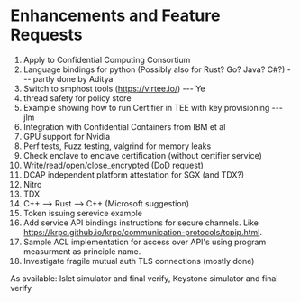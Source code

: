 # Enhancements and Feature Requests

 1. Apply to Confidential Computing Consortium
 2. Language bindings for python (Possibly also for Rust? Go? Java? C#?)  --- partly done by Aditya
 3. Switch to smphost tools (https://virtee.io/) --- Ye
 4. thread safety for policy store
 5. Example showing how to run Certifier in TEE with key provisioning --- jlm
 6. Integration with Confidential Containers from IBM et al
 7. GPU support for Nvidia
 8. Perf tests, Fuzz testing, valgrind for memory leaks
 9. Check enclave to enclave certification (without certifier service)
10. Write/read/open/close_encrypted (DoD request)
11. DCAP independent platform attestation for SGX (and TDX?)
12. Nitro
13. TDX
14. C++ --> Rust --> C++ (Microsoft suggestion)
15. Token issuing serevice example
16. Add service API bindings instructions for secure channels. Like https://krpc.github.io/krpc/communication-protocols/tcpip.html.
17. Sample ACL implementation for access over API's using program measurment as principle name.
18. Investigate fragile mutual auth TLS connections (mostly done)

As available:  Islet simulator and final verify, Keystone simulator and final verify
